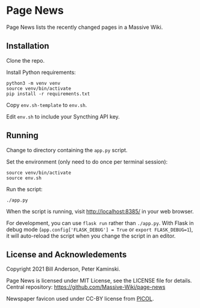 # Page News

Page News lists the recently changed pages in a Massive Wiki.

## Installation

Clone the repo.

Install Python requirements:

```shell
python3 -m venv venv
source venv/bin/activate
pip install -r requirements.txt
```

Copy `env.sh-template` to `env.sh`.

Edit `env.sh` to include your Syncthing API key.

## Running

Change to directory containing the `app.py` script.

Set the environment (only need to do once per terminal session):

```shell
source venv/bin/activate
source env.sh
```

Run the script:

```shell
./app.py
```

When the script is running, visit <http://localhost:8385/> in your web browser.

For development, you can use `flask run` rather than `./app.py`.  With Flask in debug mode (`app.config['FLASK_DEBUG'] = True` or `export FLASK_DEBUG=1`), it will auto-reload the script when you change the script in an editor.

## License and Acknowledements

Copyright 2021 Bill Anderson, Peter Kaminski.

Page News is licensed under MIT License, see the LICENSE file for details. Central repository: <https://github.com/Massive-Wiki/page-news>

Newspaper favicon used under CC-BY license from [PICOL](https://picol.org/).

